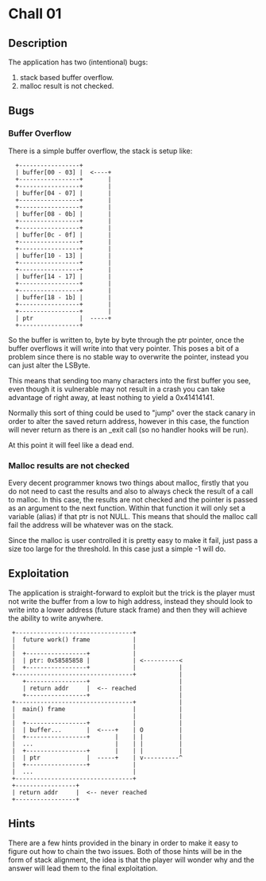 # Chall 01

## Description

The application has two (intentional) bugs:

  1. stack based buffer overflow.
  2. malloc result is not checked.

## Bugs

### Buffer Overflow

There is a simple buffer overflow, the stack is setup like:

```
  +-----------------+
  | buffer[00 - 03] |  <----+
  +-----------------+       |
  +-----------------+       |
  | buffer[04 - 07] |       |
  +-----------------+       |
  +-----------------+       |
  | buffer[08 - 0b] |       |
  +-----------------+       |
  +-----------------+       |
  | buffer[0c - 0f] |       |
  +-----------------+       |
  +-----------------+       |
  | buffer[10 - 13] |       |
  +-----------------+       |
  +-----------------+       |
  | buffer[14 - 17] |       |
  +-----------------+       |
  +-----------------+       |
  | buffer[18 - 1b] |       |
  +-----------------+       |
  +-----------------+       |
  | ptr             |  -----+
  +-----------------+
```

So the buffer is written to, byte by byte through the ptr pointer, once the
buffer overflows it will write into that very pointer. This poses a bit of a
problem since there is no stable way to overwrite the pointer, instead you can
just alter the LSByte.

This means that sending too many characters into the first buffer you see, even
though it is vulnerable may not result in a crash you can take advantage of
right away, at least nothing to yield a 0x41414141.

Normally this sort of thing could be used to "jump" over the stack canary in
order to alter the saved return address, however in this case, the function
will never return as there is an _exit call (so no handler hooks will be run).

At this point it will feel like a dead end.

### Malloc results are not checked

Every decent programmer knows two things about malloc, firstly that you do not
need to cast the results and also to always check the result of a call to
malloc. In this case, the results are not checked and the pointer is passed as
an argument to the next function. Within that function it will only set a
variable (alias) if that ptr is not NULL. This means that should the malloc
call fail the address will be whatever was on the stack.

Since the malloc is user controlled it is pretty easy to make it fail, just
pass a size too large for the threshold. In this case just a simple -1 will do.

## Exploitation

The application is straight-forward to exploit but the trick is the player must
not write the buffer from a low to high address, instead they should look to
write into a lower address (future stack frame) and then they will
achieve the ability to write anywhere.

```
 +---------------------------------+
 |  future work() frame            |
 |                                 |
 |  +-----------------+            |
 |  | ptr: 0x58585858 |            | <----------<
 |  +-----------------+            |            |
 +---------------------------------+            |
    +-----------------+                         |
    | return addr     |  <-- reached            |
    +-----------------+                         |
 +---------------------------------+            |
 |  main() frame                   |            |
 |                                 |            |
 |  +-----------------+            |            |
 |  | buffer...       |  <----+    | O          |
 |  +-----------------+       |    | |          |
 |  ...                       |    | |          |
 |  +-----------------+       |    | |          |
 |  | ptr             |  -----+    | v----------^
 |  +-----------------+            |
 |  ...                            |
 +---------------------------------+
 +-----------------+
 | return addr     |  <-- never reached
 +-----------------+
```

## Hints

There are a few hints provided in the binary in order to make it easy to figure
out how to chain the two issues. Both of those hints will be in the form of
stack alignment, the idea is that the player will wonder why and the answer will
lead them to the final exploitation.

